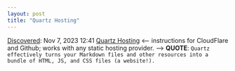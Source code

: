 ```yaml
---
layout: post
title: "Quartz Hosting"
---
```

[Discovered](http://rolandtanglao.com/2020/07/29/p1-blogthis-checkvist-list-links-to-blog/): Nov 7, 2023 12:41 [Quartz Hosting](https://quartz.jzhao.xyz/hosting) <-- instructions for CloudFlare and Github; works with any static hosting provider. --> **QUOTE**: `Quartz effectively turns your Markdown files and other resources into a bundle of HTML, JS, and CSS files (a website!).`
